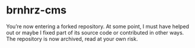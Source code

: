 # brnhrz-cms
You’re now entering a forked repository. At some point, I must have helped out or maybe I fixed part of its source code or contributed in other ways. The repository is now archived, read at your own risk.
